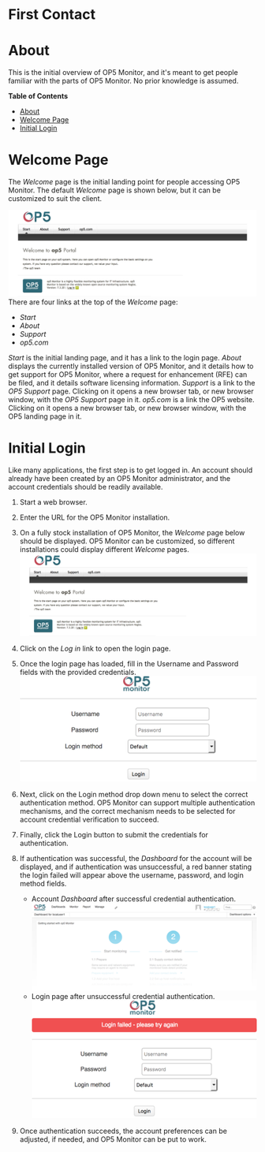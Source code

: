 # First Contact

# About

This is the initial overview of OP5 Monitor, and it's meant to get people familiar with the parts of OP5 Monitor. No prior knowledge is assumed.

**Table of Contents**

-   [About](#FirstContact-About)
-   [Welcome Page](#FirstContact-WelcomePage)
-   [Initial Login](#FirstContact-InitialLogin)

# Welcome Page

The *Welcome* page is the initial landing point for people accessing OP5 Monitor. The default *Welcome* page is shown below, but it can be customized to suit the client.

![](attachments/23792753/23792974.png)
There are four links at the top of the *Welcome* page:

-   *Start*
-   *About*
-   *Support*
-   *op5.com*

*Start* is the initial landing page, and it has a link to the login page.
*About* displays the currently installed version of OP5 Monitor, and it details how to get support for OP5 Monitor, where a request for enhancement (RFE) can be filed, and it details software licensing information.
*Support* is a link to the *OP5 Support* page. Clicking on it opens a new browser tab, or new browser window, with the *OP5 Support* page in it.
*op5.com* is a link the OP5 website. Clicking on it opens a new browser tab, or new browser window, with the OP5 landing page in it.

# Initial Login

Like many applications, the first step is to get logged in. An account should already have been created by an OP5 Monitor administrator, and the account credentials should be readily available.

1.  Start a web browser.
2.  Enter the URL for the OP5 Monitor installation.
3.  On a fully stock installation of OP5 Monitor, the *Welcome* page below should be displayed. OP5 Monitor can be customized, so different installations could display different *Welcome* pages.
    ![](attachments/23792753/23792974.png)
4.  Click on the *Log in* link to open the login page.
5.  Once the login page has loaded, fill in the Username and Password fields with the provided credentials.
    ![](attachments/23792753/23792971.png)
6.  Next, click on the Login method drop down menu to select the correct authentication method. OP5 Monitor can support multiple authentication mechanisms, and the correct mechanism needs to be selected for account credential verification to succeed.
7.  Finally, click the Login button to submit the credentials for authentication.
8.  If authentication was successful, the *Dashboard* for the account will be displayed, and if authentication was unsuccessful, a red banner stating the login failed will appear above the username, password, and login method fields.
    -   Account *Dashboard* after successful credential authentication.
        ![](attachments/23792753/23792973.png)
    -   Login page after unsuccessful credential authentication.
        ![](attachments/23792753/23792972.png)

9.  Once authentication succeeds, the account preferences can be adjusted, if needed, and OP5 Monitor can be put to work.


